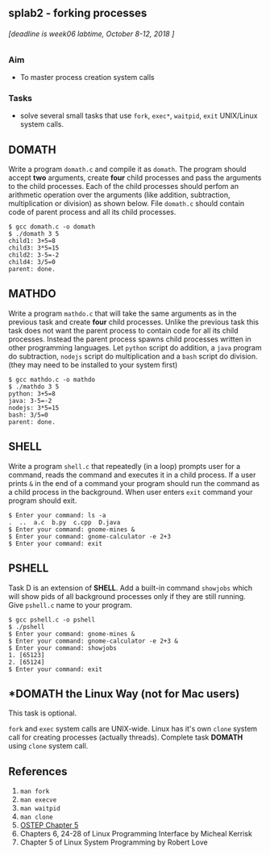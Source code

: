 ## splab2 - forking processes
###### \[deadline is week06 labtime, October 8-12, 2018 \]

### Aim
- To master process creation system calls

### Tasks
- solve several small tasks that use `fork`, `exec*`, `waitpid`, `exit` UNIX/Linux system calls.

## DOMATH
Write a program `domath.c` and compile it as `domath`. The program should accept **two** arguments, create **four** child processes and pass the arguments to the child processes. Each of the child processes should perfom an arithmetic operation over the arguments (like addition, subtraction, multiplication or division) as shown below. File `domath.c` should contain code of parent process and all its child processes.

```
$ gcc domath.c -o domath
$ ./domath 3 5
child1: 3+5=8
child3: 3*5=15
child2: 3-5=-2
child4: 3/5=0
parent: done.
```

## MATHDO
Write a program `mathdo.c` that will take the same arguments as in the previous task and create **four** child processes. Unlike the previous task this task does not want the parent process to contain code for all its child processes. Instead the parent process spawns child processes written in other programming languages. Let `python` script do addition, a `java` program do subtraction, `nodejs` script do multiplication and a `bash` script do division. (they may need to be installed to your system first)

```
$ gcc mathdo.c -o mathdo
$ ./mathdo 3 5
python: 3+5=8
java: 3-5=-2
nodejs: 3*5=15
bash: 3/5=0
parent: done.
```

## SHELL
Write a program `shell.c` that repeatedly (in a loop) prompts user for a command, reads the command and executes it in a child process. If a user prints `&` in the end of a command your program should run the command as a child process in the background. When user enters `exit` command your program should exit.

```
$ Enter your command: ls -a
.  ..  a.c  b.py  c.cpp  D.java
$ Enter your command: gnome-mines &
$ Enter your command: gnome-calculator -e 2+3
$ Enter your command: exit
```

## PSHELL
Task D is an extension of **SHELL**. Add a built-in command `showjobs` which will show pids of all background processes only if they are still running. Give `pshell.c` name to your program.
```
$ gcc pshell.c -o pshell
$ ./pshell
$ Enter your command: gnome-mines &
$ Enter your command: gnome-calculator -e 2+3 &
$ Enter your command: showjobs
1. [65123]
2. [65124]
$ Enter your command: exit
```

## \*DOMATH the Linux Way (not for Mac users)

This task is optional.

`fork` and `exec` system calls are UNIX-wide. Linux has it's own `clone` system call for creating processes (actually threads). Complete task **DOMATH** using `clone` system call.

## References

1. `man fork`
2. `man execve`
3. `man waitpid`
4. `man clone`
5. [OSTEP Chapter 5](http://pages.cs.wisc.edu/~remzi/OSTEP/cpu-api.pdf)
6. Chapters 6, 24-28 of Linux Programming Interface by Micheal Kerrisk
7. Chapter 5 of Linux System Programming by Robert Love

